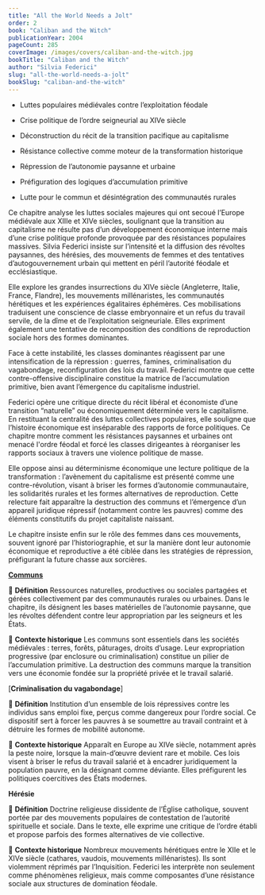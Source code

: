 ```yaml
---
title: "All the World Needs a Jolt"
order: 2
book: "Caliban and the Witch"
publicationYear: 2004
pageCount: 285
coverImage: /images/covers/caliban-and-the-witch.jpg
bookTitle: "Caliban and the Witch"
author: "Silvia Federici"
slug: "all-the-world-needs-a-jolt"
bookSlug: "caliban-and-the-witch"
---
```


<!--themes:start-->
- Luttes populaires médiévales contre l’exploitation féodale

- Crise politique de l’ordre seigneurial au XIVe siècle

- Déconstruction du récit de la transition pacifique au capitalisme

- Résistance collective comme moteur de la transformation historique

- Répression de l’autonomie paysanne et urbaine

- Préfiguration des logiques d’accumulation primitive

- Lutte pour le commun et désintégration des communautés rurales
<!--themes:end-->

<!--summary:start-->
Ce chapitre analyse les luttes sociales majeures qui ont secoué l’Europe médiévale aux XIIIe et XIVe siècles, soulignant que la transition au capitalisme ne résulte pas d’un développement économique interne mais d’une crise politique profonde provoquée par des résistances populaires massives. Silvia Federici insiste sur l’intensité et la diffusion des révoltes paysannes, des hérésies, des mouvements de femmes et des tentatives d’autogouvernement urbain qui mettent en péril l’autorité féodale et ecclésiastique.

Elle explore les grandes insurrections du XIVe siècle (Angleterre, Italie, France, Flandre), les mouvements millénaristes, les communautés hérétiques et les expériences égalitaires éphémères. Ces mobilisations traduisent une conscience de classe embryonnaire et un refus du travail servile, de la dîme et de l’exploitation seigneuriale. Elles expriment également une tentative de recomposition des conditions de reproduction sociale hors des formes dominantes.

Face à cette instabilité, les classes dominantes réagissent par une intensification de la répression : guerres, famines, criminalisation du vagabondage, reconfiguration des lois du travail. Federici montre que cette contre-offensive disciplinaire constitue la matrice de l’accumulation primitive, bien avant l’émergence du capitalisme industriel.

Federici opère une critique directe du récit libéral et économiste d’une transition “naturelle” ou économiquement déterminée vers le capitalisme. En restituant la centralité des luttes collectives populaires, elle souligne que l’histoire économique est inséparable des rapports de force politiques. Ce chapitre montre comment les résistances paysannes et urbaines ont menacé l'ordre féodal et forcé les classes dirigeantes à réorganiser les rapports sociaux à travers une violence politique de masse.

Elle oppose ainsi au déterminisme économique une lecture politique de la transformation : l’avènement du capitalisme est présenté comme une contre-révolution, visant à briser les formes d’autonomie communautaire, les solidarités rurales et les formes alternatives de reproduction. Cette relecture fait apparaître la destruction des communs et l’émergence d’un appareil juridique répressif (notamment contre les pauvres) comme des éléments constitutifs du projet capitaliste naissant.

Le chapitre insiste enfin sur le rôle des femmes dans ces mouvements, souvent ignoré par l’historiographie, et sur la manière dont leur autonomie économique et reproductive a été ciblée dans les stratégies de répression, préfigurant la future chasse aux sorcières.
<!--summary:end-->

<!--concepts:start-->
[**Communs**](/concepts/communs)

🔹 **Définition**
Ressources naturelles, productives ou sociales partagées et gérées collectivement par des communautés rurales ou urbaines. Dans le chapitre, ils désignent les bases matérielles de l’autonomie paysanne, que les révoltes défendent contre leur appropriation par les seigneurs et les États.

🔹 **Contexte historique**
Les communs sont essentiels dans les sociétés médiévales : terres, forêts, pâturages, droits d’usage. Leur expropriation progressive (par enclosure ou criminalisation) constitue un pilier de l’accumulation primitive. La destruction des communs marque la transition vers une économie fondée sur la propriété privée et le travail salarié.

[**Criminalisation du vagabondage**]

🔹 **Définition**
Institution d’un ensemble de lois répressives contre les individus sans emploi fixe, perçus comme dangereux pour l’ordre social. Ce dispositif sert à forcer les pauvres à se soumettre au travail contraint et à détruire les formes de mobilité autonome.

🔹 **Contexte historique**
Apparaît en Europe au XIVe siècle, notamment après la peste noire, lorsque la main-d’œuvre devient rare et mobile. Ces lois visent à briser le refus du travail salarié et à encadrer juridiquement la population pauvre, en la désignant comme déviante. Elles préfigurent les politiques coercitives des États modernes.

**Hérésie**

🔹 **Définition**
Doctrine religieuse dissidente de l’Église catholique, souvent portée par des mouvements populaires de contestation de l’autorité spirituelle et sociale. Dans le texte, elle exprime une critique de l’ordre établi et propose parfois des formes alternatives de vie collective.

🔹 **Contexte historique**
Nombreux mouvements hérétiques entre le XIIe et le XIVe siècle (cathares, vaudois, mouvements millénaristes). Ils sont violemment réprimés par l’Inquisition. Federici les interprète non seulement comme phénomènes religieux, mais comme composantes d’une résistance sociale aux structures de domination féodale.

<!--concepts:end-->